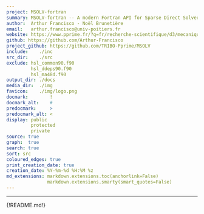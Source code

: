 ```yaml
---
project: MSOLV-fortran
summary: MSOLV-fortran -- A modern Fortran API for Sparse Direct Solvers, as part of <br/><br/> ![MUSST_img](media/MUSST_long_petit.png)
author:  Arthur Francisco - Noël Brunetière
email:   arthur.francisco@univ-poitiers.fr
website: https://www.pprime.fr/?q=fr/recherche-scientifique/d3/mecanique-des-interfaces-lubrifiees
github: https://github.com/Arthur-Francisco
project_github: https://github.com/TRIBO-Pprime/MSOLV
include:    ./inc
src_dir:    ./src
exclude: hsl_common90.f90
         hsl_ddeps90.f90
         hsl_ma48d.f90
output_dir: ./docs
media_dir:  ./img
favicon:    ./img/logo.png
docmark:        !
docmark_alt:    #
predocmark:     >
predocmark_alt: <
display: public
         protected
         private
source: true
graph:  true
search: true
sort: src
coloured_edges: true
print_creation_date: true
creation_date: %Y-%m-%d %H:%M %z
md_extensions: markdown.extensions.toc(anchorlink=False)
               markdown.extensions.smarty(smart_quotes=False)
---
```


-----------------
{!README.md!}

